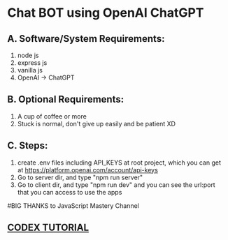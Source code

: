 # Chat BOT using OpenAI ChatGPT

## A. Software/System Requirements:
1. node js
2. express js
3. vanilla js
4. OpenAI -> ChatGPT

## B. Optional Requirements:
1. A cup of coffee or more
2. Stuck is normal, don't give up easily and be patient XD

## C. Steps:

1. create .env files including API_KEYS at root project, which you can get at https://platform.openai.com/account/api-keys
2. Go to server dir, and type "npm run server"
3. Go to client dir, and type "npm run dev" and you can see the url:port that you can access to use the apps

#BIG THANKS to JavaScript Mastery Channel
## [CODEX TUTORIAL](https://www.youtube.com/@javascriptmastery)
